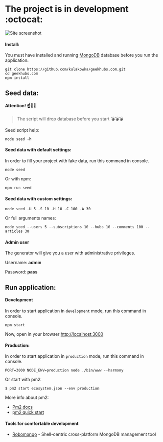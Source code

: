 # The project is in development :octocat:

![Site screenshot](https://habrastorage.org/files/a78/b66/10d/a78b6610d33748c5ae256bfc7cfc5061.png)

#### Install:

You must have installed and running [MongoDB](https://www.mongodb.org/) database before you run the application.

```
git clone https://github.com/kulakowka/geekhubs.com.git
cd geekhubs.com
npm install 
```

## Seed data:

#### Attention! :point_up::guardsman: 


> The script will drop database before you start :bomb::bomb::bomb:


Seed script help:
```
node seed -h
```

#### Seed data with default settings:

In order to fill your project with fake data, run this command in console.
```
node seed
```
Or with npm:
```
npm run seed
```

#### Seed data with custom settings:
```
node seed -U 5 -S 10 -H 10 -C 100 -A 30
```
Or full arguments names:
```
node seed --users 5 --subscriptions 10 --hubs 10 --comments 100 --articles 30
```

#### Admin user

The generator will give you a user with administrative privileges.

Username: **admin**

Password: **pass**

## Run application:

#### Development

In order to start application in `development` mode, run this command in console.
```
npm start
```

Now, open in your browser [http://localhost:3000](http://localhost:3000)

#### Production:

In order to start application in `production` mode, run this command in console.
```
PORT=3000 NODE_ENV=production node ./bin/www --harmony
```

Or start with pm2:
```
$ pm2 start ecosystem.json --env production
```

More info about pm2: 
- [Pm2 docs](http://pm2.keymetrics.io/docs/usage/application-declaration/)
- [pm2 quick start](http://pm2.keymetrics.io/docs/usage/quick-start/)

#### Tools for comfortable development
- [Robomongo](robomongo.org) - Shell-centric cross-platform MongoDB management tool

